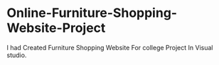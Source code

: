 # Online-Furniture-Shopping-Website-Project
I had Created Furniture Shopping Website For college Project In Visual studio.
